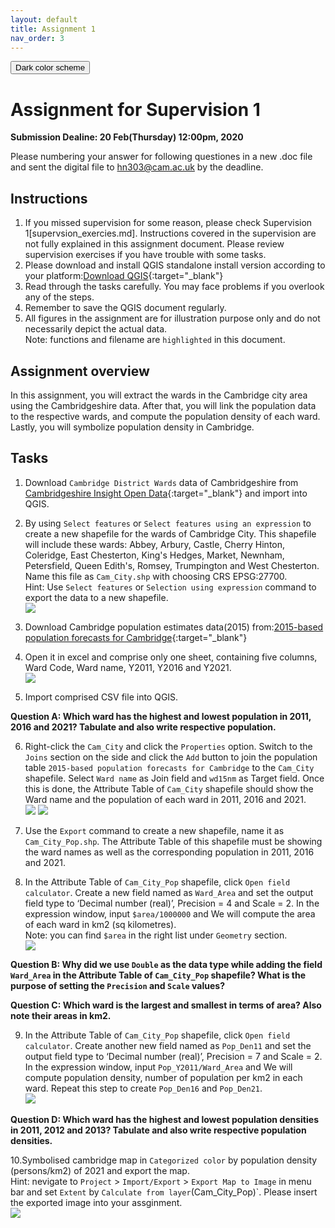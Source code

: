```yaml
---
layout: default
title: Assignment 1
nav_order: 3
---
```

<button class="btn js-toggle-dark-mode">Dark color scheme</button>

<script type="text/javascript" src="{{ "/assets/js/dark-mode-preview.js" | absolute_url }}"></script>

# Assignment for Supervision 1
**Submission Dealine: 20 Feb(Thursday) 12:00pm, 2020**

Please numbering your answer for following questiones in a new .doc file and sent the digital file to hn303@cam.ac.uk by the deadline.

## Instructions
1. If you missed supervision for some reason, please check Supervision 1[supervsion_exercies.md]. Instructions covered in the supervision are not fully explained in this assignment document. Please review supervision exercises if you have trouble with some tasks.
2. Please download and install QGIS standalone install version according to your platform:[Download QGIS](https://qgis.org/en/site/forusers/download.html){:target="_blank"}
3. Read through the tasks carefully. You may face problems if you overlook any of the steps.
4. Remember to save the QGIS document regularly. 
5. All figures in the assignment are for illustration purpose only and do not necessarily depict the actual data.<br>
Note: functions and filename are `highlighted` in this document.


## Assignment overview
In this assignment, you will extract the wards in the Cambridge city area using the Cambridgeshire data. After that, you will link the population data to the respective wards, and compute the population density of each ward. Lastly, you will symbolize population density in Cambridge.

## Tasks
1. Download `Cambridge District Wards` data of Cambridgeshire from [Cambridgeshire Insight Open Data](https://data.cambridgeshireinsight.org.uk/dataset/wardselectoral-divisions/resource/a5da0436-1142-48a9-8d82-d070fae138aa){:target="_blank"} and import into QGIS.

2. By using `Select features` or `Select features using an expression` to create a new shapefile for the wards of Cambridge City. This shapefile will include these wards: Abbey, Arbury, Castle, Cherry Hinton, Coleridge, East Chesterton, King's Hedges, Market, Newnham, Petersfield, Queen Edith's, Romsey, Trumpington and West Chesterton. Name this file as `Cam_City.shp` with choosing CRS EPSG:27700.<br>
Hint: Use `Select features` or `Selection using expression` command to export the data to a new shapefile.<br>
![](statics/Assignment1_cambridge.png)

3. Download Cambridge population estimates data(2015) from:[2015-based population forecasts for Cambridge](https://data.cambridgeshireinsight.org.uk/dataset/2015-based-population-and-dwelling-stock-forecasts-cambridgeshire-and-peterborough-0){:target="_blank"}

4. Open it in excel and comprise only one sheet, containing five columns, Ward Code, Ward name, Y2011, Y2016 and Y2021.<br>
![](statics/Assignment1_pop.png)

5. Import comprised CSV file into QGIS.

**Question A: Which ward has the highest and lowest population in 2011, 2016 and 2021? Tabulate and also write respective population.**

6. Right-click the `Cam_City` and click the `Properties` option. Switch to the `Joins` section on the side and click the `Add` button to join the population table `2015-based population forecasts for Cambridge` to the `Cam_City` shapefile. Select `Ward name` as Join field and `wd15nm` as Target field. Once this is done, the Attribute Table of `Cam_City` shapefile should show the Ward name and the population of each ward in 2011, 2016 and 2021.<br>
![](statics/Assignment1_join.png)
![](statics/Assignment1_joined.png)

7. Use the `Export` command to create a new shapefile, name it as `Cam_City_Pop.shp`. The Attribute Table of this shapefile must be showing the ward names as well as the corresponding population in 2011, 2016 and 2021.<br>

8. In the Attribute Table of `Cam_City_Pop` shapefile, click `Open field calculator`. Create a new field named as `Ward_Area` and set the output field type to ‘Decimal number (real)’, Precision = 4 and Scale = 2. In the expression window, input `$area/1000000` and We will compute the area of each ward in km2 (sq kilometres).<br>
Note: you can find `$area` in the right list under `Geometry` section.<br>
![](statics/Assignment1_area.png)

**Question B: Why did we use `Double` as the data type while adding the field `Ward_Area` in the Attribute Table of `Cam_City_Pop` shapefile? What is the purpose of setting the `Precision` and `Scale` values?**

**Question C: Which ward is the largest and smallest in terms of area? Also note their areas in km2.**

9. In the Attribute Table of `Cam_City_Pop` shapefile, click `Open field calculator`. Create another new field named as `Pop_Den11` and set the output field type to ‘Decimal number (real)’, Precision = 7 and Scale = 2. In the expression window, input `Pop_Y2011/Ward_Area` and We will compute population density, number of population per km2 in each ward. Repeat this step to create  `Pop_Den16` and `Pop_Den21`.<br> 
![](statics/Assignment1_density.png)


**Question D: Which ward has the highest and lowest population densities in 2011, 2012 and 2013? Tabulate and also write respective population densities.**

10.Symbolised cambridge map in `Categorized color` by population density (persons/km2) of 2021 and export the map.<br>
Hint: nevigate to `Project` > `Import/Export` > `Export Map to Image` in menu bar and set `Extent` by `Calculate from layer`(Cam_City_Pop)`. Please insert the exported image into your assginment.<br>
![](statics/Assignment1_final.png)
